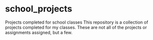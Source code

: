 # school_projects
Projects completed for school classes
This repository is a collection of projects completed for my classes. These are not all of the projects or assignments assigned, but a few.
